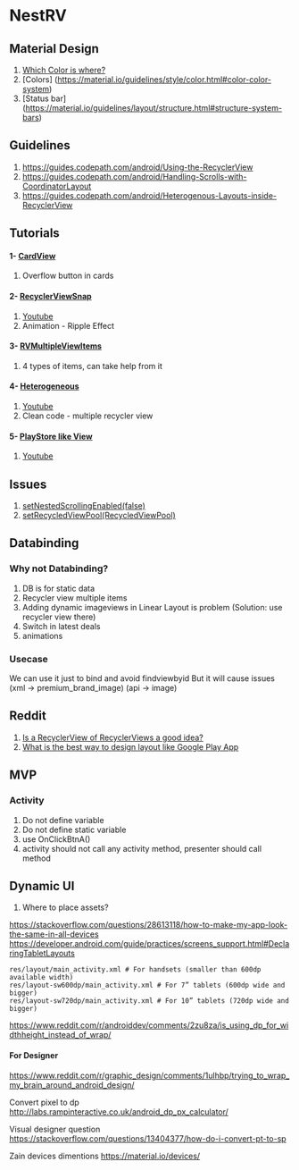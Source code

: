 # NestRV

## Material Design

1) [Which Color is where?](https://stackoverflow.com/questions/22192291/how-to-change-the-status-bar-color-in-android)
2) [Colors] (https://material.io/guidelines/style/color.html#color-color-system)
3) [Status bar] (https://material.io/guidelines/layout/structure.html#structure-system-bars)

## Guidelines
1) https://guides.codepath.com/android/Using-the-RecyclerView
2) https://guides.codepath.com/android/Handling-Scrolls-with-CoordinatorLayout
3) https://guides.codepath.com/android/Heterogenous-Layouts-inside-RecyclerView

## Tutorials
#### 1- [CardView](https://www.androidhive.info/2016/05/android-working-with-card-view-and-recycler-view/)
1) Overflow button in cards

#### 2- [RecyclerViewSnap](https://rubensousa.github.io/2016/08/recyclerviewsnap)
1) [Youtube](https://www.youtube.com/watch?v=aWb-PizXU8I)
2) Animation - Ripple Effect

#### 3- [RVMultipleViewItems](https://www.journaldev.com/12372/android-recyclerview-example)
1) 4 types of items, can take help from it

#### 4- [Heterogeneous](https://github.com/delaroy/Heterogeneous)
1) [Youtube](https://www.youtube.com/watch?v=03OWg7TamOo)
2) Clean code - multiple recycler view


#### 5- [PlayStore like View](http://android-pratap.blogspot.in/2015/12/horizontal-recyclerview-in-vertical.html)
1) [Youtube](https://www.youtube.com/watch?v=YAgHynYKmQM)

## Issues
1) [setNestedScrollingEnabled(false)](https://stackoverflow.com/questions/34791752/nested-recyclerview-with-coordinatorlayout)
2) [setRecycledViewPool(RecycledViewPool)](https://medium.com/@mgn524/optimizing-nested-recyclerview-a9b7830a4ba7)


## Databinding
### Why not Databinding?
1) DB is for static data
2) Recycler view multiple items
3) Adding dynamic imageviews in Linear Layout is problem (Solution: use recycler view there)
4) Switch in latest deals
5) animations

### Usecase
We can use it just to bind and avoid findviewbyid
   But it will cause issues (xml -> premium_brand_image) (api -> image)

## Reddit
1) [Is a RecyclerView of RecyclerViews a good idea?](https://www.reddit.com/r/androiddev/comments/7jxlkb/is_a_recyclerview_of_recyclerviews_a_good_idea/)
2) [What is the best way to design layout like Google Play App](https://www.reddit.com/r/androiddev/comments/7588bw/what_is_the_best_way_to_design_layout_like_google/)

## MVP
### Activity
1) Do not define variable
2) Do not define static variable
3) use OnClickBtnA()
4) activity should not call any activity method, presenter should call method

## Dynamic UI
1) Where to place assets?

https://stackoverflow.com/questions/28613118/how-to-make-my-app-look-the-same-in-all-devices
https://developer.android.com/guide/practices/screens_support.html#DeclaringTabletLayouts

````
res/layout/main_activity.xml # For handsets (smaller than 600dp available width)
res/layout-sw600dp/main_activity.xml # For 7” tablets (600dp wide and bigger) 
res/layout-sw720dp/main_activity.xml # For 10” tablets (720dp wide and bigger)
````

https://www.reddit.com/r/androiddev/comments/2zu8za/is_using_dp_for_widthheight_instead_of_wrap/

#### For Designer
https://www.reddit.com/r/graphic_design/comments/1ulhbp/trying_to_wrap_my_brain_around_android_design/


Convert pixel to dp
http://labs.rampinteractive.co.uk/android_dp_px_calculator/

Visual designer question
https://stackoverflow.com/questions/13404377/how-do-i-convert-pt-to-sp

Zain devices dimentions
https://material.io/devices/
